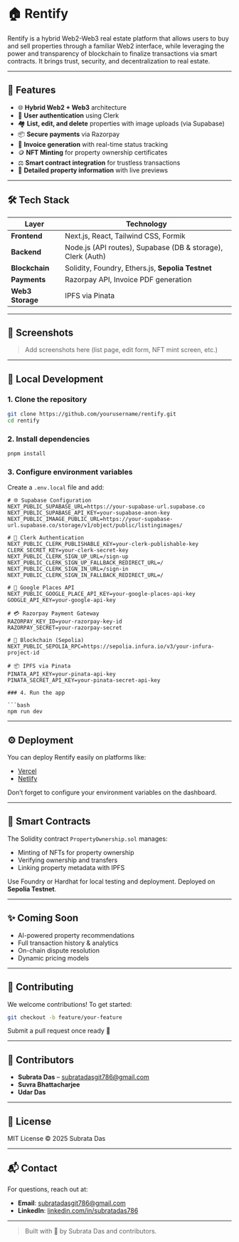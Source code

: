 # 🏠 Rentify

Rentify is a hybrid Web2-Web3 real estate platform that allows users to buy and sell properties through a familiar Web2 interface, while leveraging the power and transparency of blockchain to finalize transactions via smart contracts. It brings trust, security, and decentralization to real estate.

---

## 🚀 Features

- 🌐 **Hybrid Web2 + Web3** architecture
- 🔐 **User authentication** using Clerk
- 🏘️ **List, edit, and delete** properties with image uploads (via Supabase)
- 📦 **Secure payments** via Razorpay
- 🧾 **Invoice generation** with real-time status tracking
- 🪙 **NFT Minting** for property ownership certificates
- ⚖️ **Smart contract integration** for trustless transactions
- 📄 **Detailed property information** with live previews

---

## 🛠 Tech Stack

| Layer          | Technology                                                                 |
|----------------|-----------------------------------------------------------------------------|
| **Frontend**   | Next.js, React, Tailwind CSS, Formik                                        |
| **Backend**    | Node.js (API routes), Supabase (DB & storage), Clerk (Auth)                 |
| **Blockchain** | Solidity, Foundry, Ethers.js, **Sepolia Testnet**                           |
| **Payments**   | Razorpay API, Invoice PDF generation                                        |
| **Web3 Storage**| IPFS via Pinata                                                             |

---

## 📸 Screenshots

> Add screenshots here (list page, edit form, NFT mint screen, etc.)

---

## 🧪 Local Development

### 1. Clone the repository

```bash
git clone https://github.com/yourusername/rentify.git
cd rentify
```

### 2. Install dependencies

```bash
pnpm install
```

### 3. Configure environment variables

Create a `.env.local` file and add:

```env
# 🌐 Supabase Configuration
NEXT_PUBLIC_SUPABASE_URL=https://your-supabase-url.supabase.co
NEXT_PUBLIC_SUPABASE_API_KEY=your-supabase-anon-key
NEXT_PUBLIC_IMAAGE_PUBLIC_URL=https://your-supabase-url.supabase.co/storage/v1/object/public/listingimages/

# 🔐 Clerk Authentication
NEXT_PUBLIC_CLERK_PUBLISHABLE_KEY=your-clerk-publishable-key
CLERK_SECRET_KEY=your-clerk-secret-key
NEXT_PUBLIC_CLERK_SIGN_UP_URL=/sign-up
NEXT_PUBLIC_CLERK_SIGN_UP_FALLBACK_REDIRECT_URL=/
NEXT_PUBLIC_CLERK_SIGN_IN_URL=/sign-in
NEXT_PUBLIC_CLERK_SIGN_IN_FALLBACK_REDIRECT_URL=/

# 📍 Google Places API
NEXT_PUBLIC_GOOGLE_PLACE_API_KEY=your-google-places-api-key
GOOGLE_API_KEY=your-google-api-key

# 💳 Razorpay Payment Gateway
RAZORPAY_KEY_ID=your-razorpay-key-id
RAZORPAY_SECRET=your-razorpay-secret

# 🔗 Blockchain (Sepolia)
NEXT_PUBLIC_SEPOLIA_RPC=https://sepolia.infura.io/v3/your-infura-project-id

# 📦 IPFS via Pinata
PINATA_API_KEY=your-pinata-api-key
PINATA_SECRET_API_KEY=your-pinata-secret-api-key

### 4. Run the app

```bash
npm run dev
```

---

## ⚙️ Deployment

You can deploy Rentify easily on platforms like:

- [Vercel](https://vercel.com/)
- [Netlify](https://netlify.com/)

Don’t forget to configure your environment variables on the dashboard.

---

## 🔐 Smart Contracts

The Solidity contract `PropertyOwnership.sol` manages:

- Minting of NFTs for property ownership
- Verifying ownership and transfers
- Linking property metadata with IPFS

Use Foundry or Hardhat for local testing and deployment. Deployed on **Sepolia Testnet**.

---

## ✨ Coming Soon

- AI-powered property recommendations
- Full transaction history & analytics
- On-chain dispute resolution
- Dynamic pricing models

---

## 🤝 Contributing

We welcome contributions! To get started:

```bash
git checkout -b feature/your-feature
```

Submit a pull request once ready 🚀

---

## 👥 Contributors

- **Subrata Das** – [subratadasgit786@gmail.com](mailto:subratadasgit786@gmail.com)
- **Suvra Bhattacharjee**
- **Udar Das**

---

## 📄 License

MIT License © 2025 Subrata Das

---

## 📬 Contact

For questions, reach out at:

- **Email**: subratadasgit786@gmail.com
- **LinkedIn**: [linkedin.com/in/subratadas786](https://linkedin.com/in/subrata-das-mca)

---

> Built with 💙 by Subrata Das and contributors.

